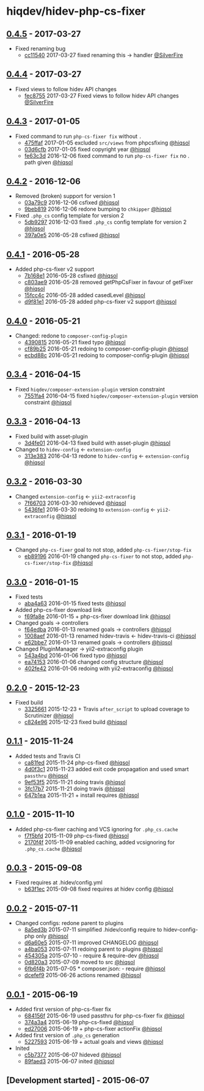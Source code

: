 # hiqdev/hidev-php-cs-fixer

## [0.4.5] - 2017-03-27

- Fixed renaming bug
    - [cc11540] 2017-03-27 fixed renaming this -> handler [@SilverFire]

## [0.4.4] - 2017-03-27

- Fixed views to follow hidev API changes
    - [fec8755] 2017-03-27 Fixed views to follow hidev API changes [@SilverFire]

## [0.4.3] - 2017-01-05

- Fixed command to run `php-cs-fixer fix` without `.`
    - [475ffaf] 2017-01-05 excluded `src/views` from phpcsfixing [@hiqsol]
    - [03d6cfb] 2017-01-05 fixed copyright year [@hiqsol]
    - [fe63c3d] 2016-12-06 fixed command to run `php-cs-fixer fix` no . path given [@hiqsol]

## [0.4.2] - 2016-12-06

- Removed (broken) support for version 1
    - [03a79c9] 2016-12-06 csfixed [@hiqsol]
    - [9beb819] 2016-12-06 redone bumping to `chkipper` [@hiqsol]
- Fixed `.php_cs` config template for version 2
    - [5db9297] 2016-12-03 fixed `.php_cs` config template for version 2 [@hiqsol]
    - [397a0e5] 2016-05-28 csfixed [@hiqsol]

## [0.4.1] - 2016-05-28

- Added php-cs-fixer v2 support
    - [7b168e1] 2016-05-28 csfixed [@hiqsol]
    - [c803ae9] 2016-05-28 removed getPhpCsFixer in favour of getFixer [@hiqsol]
    - [15fcc4c] 2016-05-28 added casedLevel [@hiqsol]
    - [d9f81e1] 2016-05-28 added php-cs-fixer v2 support [@hiqsol]

## [0.4.0] - 2016-05-21

- Changed: redone to `composer-config-plugin`
    - [4390815] 2016-05-21 fixed typo [@hiqsol]
    - [cf89b25] 2016-05-21 redoing to composer-config-plugin [@hiqsol]
    - [ecbd88c] 2016-05-21 redoing to composer-config-plugin [@hiqsol]

## [0.3.4] - 2016-04-15

- Fixed `hiqdev/composer-extension-plugin` version constraint
    - [7551fa4] 2016-04-15 fixed `hiqdev/composer-extension-plugin` version constraint [@hiqsol]

## [0.3.3] - 2016-04-13

- Fixed build with asset-plugin
    - [3d4fe01] 2016-04-13 fixed build with asset-plugin [@hiqsol]
- Changed to `hidev-config` <- `extension-config`
    - [313e383] 2016-04-13 redone to `hidev-config` <- `extension-config` [@hiqsol]

## [0.3.2] - 2016-03-30

- Changed `extension-config` <- `yii2-extraconfig`
    - [7f66703] 2016-03-30 rehideved [@hiqsol]
    - [5436fe1] 2016-03-30 redoing to `extension-config` <- `yii2-extraconfig` [@hiqsol]

## [0.3.1] - 2016-01-19

- Changed `php-cs-fixer` goal to not stop, added `php-cs-fixer/stop-fix`
    - [eb89196] 2016-01-19 changed `php-cs-fixer` to not stop, added `php-cs-fixer/stop-fix` [@hiqsol]

## [0.3.0] - 2016-01-15

- Fixed tests
    - [aba4a63] 2016-01-15 fixed tests [@hiqsol]
- Added php-cs-fixer download link
    - [f69fa8e] 2016-01-15 + php-cs-fixer download link [@hiqsol]
- Changed goals -> controllers
    - [f64edba] 2016-01-13 renamed goals -> controllers [@hiqsol]
    - [1008aef] 2016-01-13 renamed hidev-travis <- hidev-travis-ci [@hiqsol]
    - [e62bbe7] 2016-01-13 renamed goals -> controllers [@hiqsol]
- Changed PluginManager -> yii2-extraconfig plugin
    - [543a4bd] 2016-01-06 fixed typo [@hiqsol]
    - [ea74153] 2016-01-06 changed config structure [@hiqsol]
    - [402fe42] 2016-01-06 redoing with yii2-extraconfig [@hiqsol]

## [0.2.0] - 2015-12-23

- Fixed build
    - [3325661] 2015-12-23 + Travis `after_script` to upload coverage to Scrutinizer [@hiqsol]
    - [c824e96] 2015-12-23 fixed build [@hiqsol]

## [0.1.1] - 2015-11-24

- Added tests and Travis CI
    - [ca81fed] 2015-11-24 php-cs-fixed [@hiqsol]
    - [4d0f3c1] 2015-11-23 added exit code propagation and used smart `passthru` [@hiqsol]
    - [9ef53f5] 2015-11-21 doing travis [@hiqsol]
    - [3fc17b7] 2015-11-21 doing travis [@hiqsol]
    - [647b1ea] 2015-11-21 + install requires [@hiqsol]

## [0.1.0] - 2015-11-10

- Added php-cs-fixer caching and VCS ignoring for `.php_cs.cache`
    - [f7f5bfd] 2015-11-09 php-cs-fixed [@hiqsol]
    - [2170f4f] 2015-11-09 enabled caching, added vcsignoring for `.php_cs.cache` [@hiqsol]

## [0.0.3] - 2015-09-08

- Fixed requires at .hidev/config.yml
    - [b63f1ec] 2015-09-08 fixed requires at hidev config [@hiqsol]

## [0.0.2] - 2015-07-11

- Changed configs: redone parent to plugins
    - [8a5ed3b] 2015-07-11 simplified .hidev/config require to hidev-config-php only [@hiqsol]
    - [d6a60e5] 2015-07-11 improved CHANGELOG [@hiqsol]
    - [a4ba053] 2015-07-11 redoing parent to plugins [@hiqsol]
    - [454305a] 2015-07-10 - require & require-dev [@hiqsol]
    - [0d820a3] 2015-07-09 moved to src [@hiqsol]
    - [6fb6f4b] 2015-07-05 * composer.json: - require [@hiqsol]
    - [dcefef9] 2015-06-26 actions renamed [@hiqsol]

## [0.0.1] - 2015-06-19

- Added first version of php-cs-fixer fix
    - [684156f] 2015-06-19 used passthru for php-cs-fixer fix [@hiqsol]
    - [374a3a4] 2015-06-19 php-cs-fixed [@hiqsol]
    - [ed27006] 2015-06-19 + php-cs-fixer actionFix [@hiqsol]
- Added first version of `.php_cs` generation
    - [5227593] 2015-06-19 + actual goals and views [@hiqsol]
- Inited
    - [c5b7377] 2015-06-07 hideved [@hiqsol]
    - [89faed3] 2015-06-07 inited [@hiqsol]

## [Development started] - 2015-06-07

[@SilverFire]: https://github.com/SilverFire
[d.naumenko.a@gmail.com]: https://github.com/SilverFire
[@tafid]: https://github.com/tafid
[andreyklochok@gmail.com]: https://github.com/tafid
[@BladeRoot]: https://github.com/BladeRoot
[bladeroot@gmail.com]: https://github.com/BladeRoot
[@hiqsol]: https://github.com/hiqsol
[sol@hiqdev.com]: https://github.com/hiqsol
[7b168e1]: https://github.com/hiqdev/hidev-php-cs-fixer/commit/7b168e1
[c803ae9]: https://github.com/hiqdev/hidev-php-cs-fixer/commit/c803ae9
[15fcc4c]: https://github.com/hiqdev/hidev-php-cs-fixer/commit/15fcc4c
[d9f81e1]: https://github.com/hiqdev/hidev-php-cs-fixer/commit/d9f81e1
[4390815]: https://github.com/hiqdev/hidev-php-cs-fixer/commit/4390815
[cf89b25]: https://github.com/hiqdev/hidev-php-cs-fixer/commit/cf89b25
[ecbd88c]: https://github.com/hiqdev/hidev-php-cs-fixer/commit/ecbd88c
[7551fa4]: https://github.com/hiqdev/hidev-php-cs-fixer/commit/7551fa4
[3d4fe01]: https://github.com/hiqdev/hidev-php-cs-fixer/commit/3d4fe01
[313e383]: https://github.com/hiqdev/hidev-php-cs-fixer/commit/313e383
[7f66703]: https://github.com/hiqdev/hidev-php-cs-fixer/commit/7f66703
[5436fe1]: https://github.com/hiqdev/hidev-php-cs-fixer/commit/5436fe1
[eb89196]: https://github.com/hiqdev/hidev-php-cs-fixer/commit/eb89196
[aba4a63]: https://github.com/hiqdev/hidev-php-cs-fixer/commit/aba4a63
[f69fa8e]: https://github.com/hiqdev/hidev-php-cs-fixer/commit/f69fa8e
[f64edba]: https://github.com/hiqdev/hidev-php-cs-fixer/commit/f64edba
[1008aef]: https://github.com/hiqdev/hidev-php-cs-fixer/commit/1008aef
[e62bbe7]: https://github.com/hiqdev/hidev-php-cs-fixer/commit/e62bbe7
[543a4bd]: https://github.com/hiqdev/hidev-php-cs-fixer/commit/543a4bd
[ea74153]: https://github.com/hiqdev/hidev-php-cs-fixer/commit/ea74153
[402fe42]: https://github.com/hiqdev/hidev-php-cs-fixer/commit/402fe42
[3325661]: https://github.com/hiqdev/hidev-php-cs-fixer/commit/3325661
[c824e96]: https://github.com/hiqdev/hidev-php-cs-fixer/commit/c824e96
[ca81fed]: https://github.com/hiqdev/hidev-php-cs-fixer/commit/ca81fed
[4d0f3c1]: https://github.com/hiqdev/hidev-php-cs-fixer/commit/4d0f3c1
[9ef53f5]: https://github.com/hiqdev/hidev-php-cs-fixer/commit/9ef53f5
[3fc17b7]: https://github.com/hiqdev/hidev-php-cs-fixer/commit/3fc17b7
[647b1ea]: https://github.com/hiqdev/hidev-php-cs-fixer/commit/647b1ea
[f7f5bfd]: https://github.com/hiqdev/hidev-php-cs-fixer/commit/f7f5bfd
[2170f4f]: https://github.com/hiqdev/hidev-php-cs-fixer/commit/2170f4f
[b63f1ec]: https://github.com/hiqdev/hidev-php-cs-fixer/commit/b63f1ec
[8a5ed3b]: https://github.com/hiqdev/hidev-php-cs-fixer/commit/8a5ed3b
[d6a60e5]: https://github.com/hiqdev/hidev-php-cs-fixer/commit/d6a60e5
[a4ba053]: https://github.com/hiqdev/hidev-php-cs-fixer/commit/a4ba053
[454305a]: https://github.com/hiqdev/hidev-php-cs-fixer/commit/454305a
[0d820a3]: https://github.com/hiqdev/hidev-php-cs-fixer/commit/0d820a3
[6fb6f4b]: https://github.com/hiqdev/hidev-php-cs-fixer/commit/6fb6f4b
[dcefef9]: https://github.com/hiqdev/hidev-php-cs-fixer/commit/dcefef9
[684156f]: https://github.com/hiqdev/hidev-php-cs-fixer/commit/684156f
[374a3a4]: https://github.com/hiqdev/hidev-php-cs-fixer/commit/374a3a4
[ed27006]: https://github.com/hiqdev/hidev-php-cs-fixer/commit/ed27006
[5227593]: https://github.com/hiqdev/hidev-php-cs-fixer/commit/5227593
[c5b7377]: https://github.com/hiqdev/hidev-php-cs-fixer/commit/c5b7377
[89faed3]: https://github.com/hiqdev/hidev-php-cs-fixer/commit/89faed3
[5db9297]: https://github.com/hiqdev/hidev-php-cs-fixer/commit/5db9297
[397a0e5]: https://github.com/hiqdev/hidev-php-cs-fixer/commit/397a0e5
[03a79c9]: https://github.com/hiqdev/hidev-php-cs-fixer/commit/03a79c9
[9beb819]: https://github.com/hiqdev/hidev-php-cs-fixer/commit/9beb819
[475ffaf]: https://github.com/hiqdev/hidev-php-cs-fixer/commit/475ffaf
[03d6cfb]: https://github.com/hiqdev/hidev-php-cs-fixer/commit/03d6cfb
[fe63c3d]: https://github.com/hiqdev/hidev-php-cs-fixer/commit/fe63c3d
[Under development]: https://github.com/hiqdev/hidev-php-cs-fixer/compare/0.4.4...HEAD
[0.4.2]: https://github.com/hiqdev/hidev-php-cs-fixer/compare/0.4.1...0.4.2
[0.4.1]: https://github.com/hiqdev/hidev-php-cs-fixer/compare/0.4.0...0.4.1
[0.4.0]: https://github.com/hiqdev/hidev-php-cs-fixer/compare/0.3.4...0.4.0
[0.3.4]: https://github.com/hiqdev/hidev-php-cs-fixer/compare/0.3.3...0.3.4
[0.3.3]: https://github.com/hiqdev/hidev-php-cs-fixer/compare/0.3.2...0.3.3
[0.3.2]: https://github.com/hiqdev/hidev-php-cs-fixer/compare/0.3.1...0.3.2
[0.3.1]: https://github.com/hiqdev/hidev-php-cs-fixer/compare/0.3.0...0.3.1
[0.3.0]: https://github.com/hiqdev/hidev-php-cs-fixer/compare/0.2.0...0.3.0
[0.2.0]: https://github.com/hiqdev/hidev-php-cs-fixer/compare/0.1.1...0.2.0
[0.1.1]: https://github.com/hiqdev/hidev-php-cs-fixer/compare/0.1.0...0.1.1
[0.1.0]: https://github.com/hiqdev/hidev-php-cs-fixer/compare/0.0.3...0.1.0
[0.0.3]: https://github.com/hiqdev/hidev-php-cs-fixer/compare/0.0.2...0.0.3
[0.0.2]: https://github.com/hiqdev/hidev-php-cs-fixer/compare/0.0.1...0.0.2
[0.0.1]: https://github.com/hiqdev/hidev-php-cs-fixer/releases/tag/0.0.1
[0.4.3]: https://github.com/hiqdev/hidev-php-cs-fixer/compare/0.4.2...0.4.3
[fec8755]: https://github.com/hiqdev/hidev-php-cs-fixer/commit/fec8755
[0.4.4]: https://github.com/hiqdev/hidev-php-cs-fixer/compare/0.4.3...0.4.4
[cc11540]: https://github.com/hiqdev/hidev-php-cs-fixer/commit/cc11540
[0.4.5]: https://github.com/hiqdev/hidev-php-cs-fixer/compare/0.4.4...0.4.5
